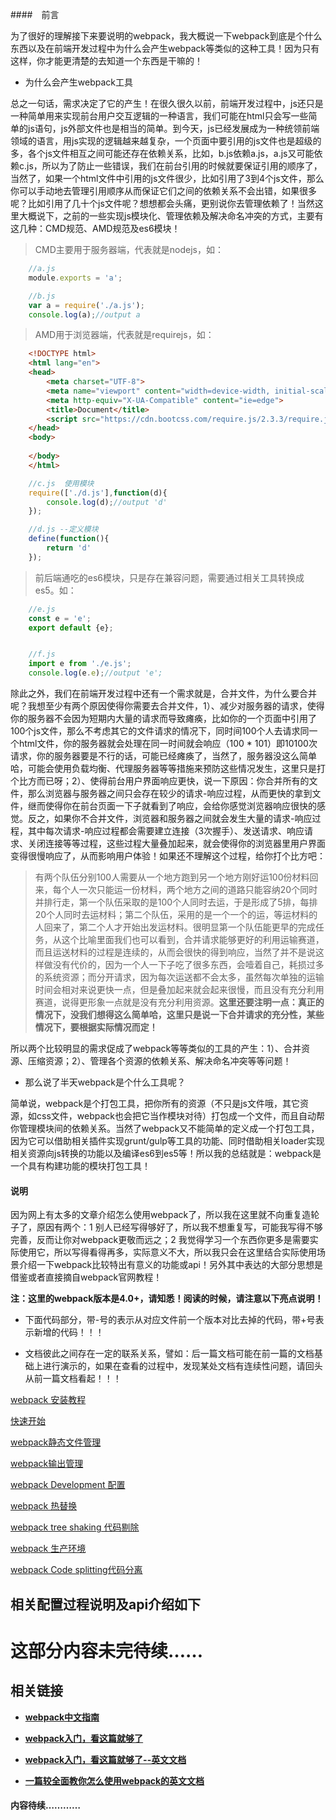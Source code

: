 ####　前言

为了很好的理解接下来要说明的webpack，我大概说一下webpack到底是个什么东西以及在前端开发过程中为什么会产生webpack等类似的这种工具！因为只有这样，你才能更清楚的去知道一个东西是干嘛的！

* 为什么会产生webpack工具

总之一句话，需求决定了它的产生！在很久很久以前，前端开发过程中，js还只是一种简单用来实现前台用户交互逻辑的一种语言，我们可能在html只会写一些简单的js语句，js外部文件也是相当的简单。到今天，js已经发展成为一种统领前端领域的语言，用js实现的逻辑越来越复杂，一个页面中要引用的js文件也是超级的多，各个js文件相互之间可能还存在依赖关系，比如，b.js依赖a.js，a.js又可能依赖c.js，所以为了防止一些错误，我们在前台引用的时候就要保证引用的顺序了，当然了，如果一个html文件中引用的js文件很少，比如引用了3到4个js文件，那么你可以手动地去管理引用顺序从而保证它们之间的依赖关系不会出错，如果很多呢？比如引用了几十个js文件呢？想想都会头痛，更别说你去管理依赖了！当然这里大概说下，之前的一些实现js模块化、管理依赖及解决命名冲突的方式，主要有这几种：CMD规范、AMD规范及es6模块！

> CMD主要用于服务器端，代表就是nodejs，如：

```javascript
    //a.js
    module.exports = 'a';

    //b.js
    var a = require('./a.js');
    console.log(a);//output a
```

> AMD用于浏览器端，代表就是requirejs，如：

```html
    <!DOCTYPE html>
    <html lang="en">
    <head>
        <meta charset="UTF-8">
        <meta name="viewport" content="width=device-width, initial-scale=1.0">
        <meta http-equiv="X-UA-Compatible" content="ie=edge">
        <title>Document</title>
        <script src="https://cdn.bootcss.com/require.js/2.3.3/require.js" data-main="./c.js"></script>
    </head>
    <body>
        
    </body>
    </html>
```

```javascript
    //c.js  使用模块
    require(['./d.js'],function(d){
        console.log(d);//output 'd'
    });

    //d.js --定义模块
    define(function(){
        return 'd'
    });
```

> 前后端通吃的es6模块，只是存在兼容问题，需要通过相关工具转换成es5。如：

```javascript
    //e.js
    const e = 'e';
    export default {e};


    //f.js
    import e from './e.js';
    console.log(e.e);//output 'e';
```



除此之外，我们在前端开发过程中还有一个需求就是，合并文件，为什么要合并呢？我想至少有两个原因使得你需要去合并文件，1）、减少对服务器的请求，使得你的服务器不会因为短期内大量的请求而导致瘫痪，比如你的一个页面中引用了100个js文件，那么不考虑其它的文件请求的情况下，同时间100个人去请求同一个html文件，你的服务器就会处理在同一时间就会响应（100 * 101）即10100次请求，你的服务器要是不行的话，可能已经瘫痪了，当然了，服务器没这么简单哈，可能会使用负载均衡、代理服务器等等措施来预防这些情况发生，这里只是打个比方而已呀；2）、使得前台用户界面响应更快，说一下原因：你合并所有的文件，那么浏览器与服务器之间只会存在较少的请求-响应过程，从而更快的拿到文件，继而使得你在前台页面一下子就看到了响应，会给你感觉浏览器响应很快的感觉。反之，如果你不合并文件，浏览器和服务器之间就会发生大量的请求-响应过程，其中每次请求-响应过程都会需要建立连接（3次握手）、发送请求、响应请求、关闭连接等等过程，这些过程大量叠加起来，就会使得你的浏览器里用户界面变得很慢响应了，从而影响用户体验！如果还不理解这个过程，给你打个比方吧：

> 有两个队伍分别100人需要从一个地方跑到另一个地方刚好运100份材料回来，每个人一次只能运一份材料，两个地方之间的道路只能容纳20个同时并排行走，第一个队伍采取的是100个人同时去运，于是形成了5排，每排20个人同时去运材料；第二个队伍，采用的是一个一个的运，等运材料的人回来了，第二个人才开始出发运材料。很明显第一个队伍能更早的完成任务，从这个比喻里面我们也可以看到，合并请求能够更好的利用运输赛道，而且运送材料的过程是连续的，从而会很快的得到响应，当然了并不是说这样做没有代价的，因为一个人一下子吃了很多东西，会噎着自己，耗损过多的系统资源；而分开请求，因为每次运送都不会太多，虽然每次单独的运输时间会相对来说更快一点，但是叠加起来就会起来很慢，而且没有充分利用赛道，说得更形象一点就是没有充分利用资源。**这里还要注明一点：真正的情况下，没我们想得这么简单哈，这里只是说一下合并请求的充分性，某些情况下，要根据实际情况而定！**

所以两个比较明显的需求促成了webpack等等类似的工具的产生：1）、合并资源、压缩资源；2）、管理各个资源的依赖关系、解决命名冲突等等问题！


* 那么说了半天webpack是个什么工具呢？

简单说，webpack是个打包工具，把你所有的资源（不只是js文件哦，其它资源，如css文件，webpack也会把它当作模块对待）打包成一个文件，而且自动帮你管理模块间的依赖关系。当然了webpack又不能简单的定义成一个打包工具，因为它可以借助相关插件实现grunt/gulp等工具的功能、同时借助相关loader实现相关资源向js转换的功能以及编译es6到es5等！所以我的总结就是：webpack是一个具有构建功能的模块打包工具！


#### 说明

因为网上有太多的文章介绍怎么使用webpack了，所以我在这里就不向重复造轮子了，原因有两个：1 别人已经写得够好了，所以我不想重复写，可能我写得不够完善，反而让你对webpack更敬而远之；2 我觉得学习一个东西你更多是需要实际使用它，所以写得看得再多，实际意义不大，所以我只会在这里结合实际使用场景介绍一下webpack比较特出有意义的功能或api！另外其中表达的大部分思想是借鉴或者直接摘自webpack官网教程！

**注：这里的webpack版本是4.0+，请知悉！阅读的时候，请注意以下亮点说明！**

* 下面代码部分，带-号的表示从对应文件前一个版本对比去掉的代码，带+号表示新增的代码！！！

* 文档彼此之间存在一定的联系关系，譬如：后一篇文档可能在前一篇的文档基础上进行演示的，如果在查看的过程中，发现某处文档有连续性问题，请回头从前一篇文档看起！！！

[webpack 安装教程](https://github.com/woai30231/frontend-build-tools-note/blob/master/webpack/guide-artical/001.md)

[快速开始](https://github.com/woai30231/frontend-build-tools-note/blob/master/webpack/guide-artical/002.md)

[webpack静态文件管理](https://github.com/woai30231/frontend-build-tools-note/blob/master/webpack/guide-artical/003.md)

[webpack输出管理](https://github.com/woai30231/frontend-build-tools-note/blob/master/webpack/guide-artical/004.md)

[webpack Development 配置](https://github.com/woai30231/frontend-build-tools-note/blob/master/webpack/guide-artical/005.md)

[webpack 热替换](https://github.com/woai30231/frontend-build-tools-note/blob/master/webpack/guide-artical/006.md)

[webpack tree shaking 代码剔除](https://github.com/woai30231/frontend-build-tools-note/blob/master/webpack/guide-artical/007.md)

[webpack 生产环境](https://github.com/woai30231/frontend-build-tools-note/blob/master/webpack/guide-artical/008.md)

[webpack Code splitting代码分离](https://github.com/woai30231/frontend-build-tools-note/blob/master/webpack/guide-artical/009.md)


## 相关配置过程说明及api介绍如下

# 这部分内容未完待续……


## 相关链接

* **[webpack中文指南](http://zhaoda.net/webpack-handbook/)**

* **[webpack入门，看这篇就够了](http://www.jianshu.com/p/42e11515c10f)**

* **[webpack入门，看这篇就够了--英文文档](http://www.pro-react.com/materials/appendixA/)**

* **[一篇较全面教你怎么使用webpack的英文文档](http://www.pro-react.com/materials/appendixA/)**

#### 内容待续…………
